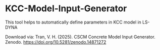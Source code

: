 # KCC-Model-Input-Generator
This tool helps to automatically define parameters in KCC model in LS-DYNA

Download via: Tran, V. H. (2025). CSCM Concrete Model Input Generator. Zenodo. https://doi.org/10.5281/zenodo.14871272

